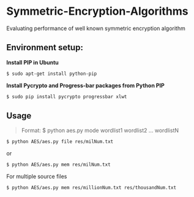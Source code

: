 # Symmetric-Encryption-Algorithms
Evaluating performance of well known symmetric encryption algorithm

## Environment setup:

**Install PIP in Ubuntu**
```sh
$ sudo apt-get install python-pip
```

**Install Pycrypto and Progress-bar packages from Python PIP**
```sh
$ sudo pip install pycrypto progressbar xlwt
```

## Usage
> Format: $ python aes.py mode wordlist1 wordlist2 ... wordlistN

```sh
$ python AES/aes.py file res/milNum.txt
```
or
```sh
$ python AES/aes.py mem res/milNum.txt
```

For multiple source files
```sh
$ python AES/aes.py mem res/millionNum.txt res/thousandNum.txt
```
